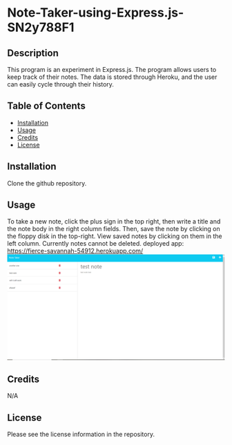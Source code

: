 # Note-Taker-using-Express.js-SN2y788F1
## Description
This program is an experiment in Express.js. The program allows users to keep track of their notes. The data is stored through Heroku, and the user can easily cycle through their history.

## Table of Contents
- [Installation](#installation)
- [Usage](#usage)
- [Credits](#credits)
- [License](#license)
## Installation
Clone the github repository.
## Usage
To take a new note, click the plus sign in the top right, then write a title and the note body in the right column fields. Then, save the note by clicking on the floppy disk in the top-right. View saved notes by clicking on them in the left column. Currently notes cannot be deleted.
deployed app: https://fierce-savannah-54912.herokuapp.com/
![alt text](/images/pagePreview.png)
## Credits
N/A
## License
Please see the license information in the repository.
